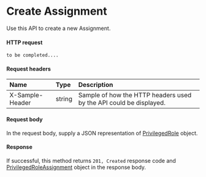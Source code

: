 # Create Assignment

Use this API to create a new Assignment.
#### HTTP request
```http
to be completed....
```
#### Request headers
| Name       | Type | Description|
|:---------------|:--------|:----------|
| X-Sample-Header  | string  | Sample of how the HTTP headers used by the API could be displayed.|

#### Request body
In the request body, supply a JSON representation of [PrivilegedRole]('../api/privilegedrole.md') object.


#### Response
If successful, this method returns `201, Created` response code and [PrivilegedRoleAssignment](../resources/privilegedroleassignment.md) object in the response body.
